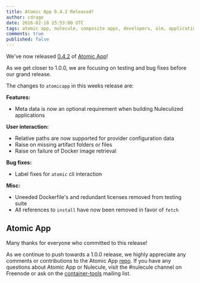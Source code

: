 ```yaml
---
title: Atomic App 0.4.2 Released!
author: cdrage
date: 2016-02-18 15:53:00 UTC
tags: atomic app, nulecule, composite apps, developers, alm, application lifecycle
comments: true
published: false
---
```


We've now released [0.4.2](https://github.com/projectatomic/atomicapp/releases) of [Atomic App](http://www.projectatomic.io/docs/atomicapp/)!

As we get closer to 1.0.0, we are focusing on testing and bug fixes before our grand release.

The changes to `atomicapp` in this weeks release are:
  
__Features:__

  - Meta data is now an optional requirement when building Nuleculized applications

__User interaction:__

  - Relative paths are now supported for provider configuration data
  - Raise on missing artifact folders or files
  - Raise on failure of Docker image retrieval

__Bug fixes:__

  - Label fixes for `atomic` cli interaction
 
__Misc:__

  - Uneeded Dockerfile's and redundant licenses removed from testing suite
  - All references to `install` have now been removed in favor of `fetch`


## Atomic App

Many thanks for everyone who committed to this release!

As we continue to push towards a 1.0.0 release, we highly appreciate any comments or contributions to the Atomic App [repo](https://github.com/projectatomic/atomicapp). If you have any questions about Atomic App or Nulecule, visit the #nulecule channel on Freenode or ask on the [container-tools](https://www.redhat.com/mailman/listinfo/container-tools) mailing list.
